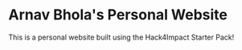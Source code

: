 # Arnav Bhola's Personal Website

This is a personal website built using the Hack4Impact Starter Pack!